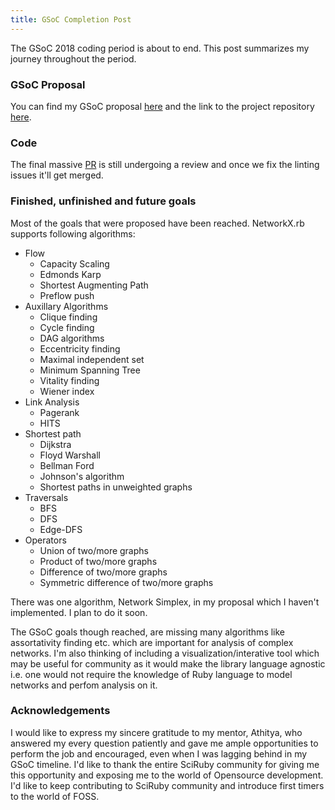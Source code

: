```yaml
---
title: GSoC Completion Post
---
```


The GSoC 2018 coding period is about to end. This post summarizes my journey throughout the period.

<!--more-->

### GSoC Proposal

You can find my GSoC proposal [here](https://docs.google.com/document/d/1_gUCa1LNPZmkKkqCEXR7eJu-IZ9DiiA-n0kG660hLIE/edit?usp=sharing) and the link to the project repository [here](https://github.com/sciruby/networkx.rb).

### Code

The final massive [PR](https://github.com/SciRuby/networkx.rb/pull/16) is still undergoing a review and once we fix the linting issues it'll get merged.

### Finished, unfinished and future goals

Most of the goals that were proposed have been reached. NetworkX.rb supports following algorithms:

* Flow
    * Capacity Scaling
    * Edmonds Karp
    * Shortest Augmenting Path
    * Preflow push
* Auxillary Algorithms
    * Clique finding
    * Cycle finding
    * DAG algorithms
    * Eccentricity finding
    * Maximal independent set
    * Minimum Spanning Tree
    * Vitality finding
    * Wiener index
* Link Analysis
    * Pagerank
    * HITS
* Shortest path
    * Dijkstra
    * Floyd Warshall
    * Bellman Ford
    * Johnson's algorithm
    * Shortest paths in unweighted graphs
* Traversals
    * BFS
    * DFS
    * Edge-DFS
* Operators
    * Union of two/more graphs
    * Product of two/more graphs
    * Difference of two/more graphs
    * Symmetric difference of two/more graphs

There was one algorithm, Network Simplex, in my proposal which I haven't implemented. I plan to do it soon.

The GSoC goals though reached, are missing many algorithms like assortativity finding etc. which are important for analysis of complex networks. I'm also thinking of including a visualization/interative tool which may be useful for community as it would make the library language agnostic i.e. one would not require the knowledge of Ruby language to model networks and perfom analysis on it.

### Acknowledgements

I would like to express my sincere gratitude to my mentor, Athitya, who answered my every question patiently and gave me ample opportunities to perform the job and encouraged, even when I was lagging behind in my GSoC timeline.
I'd like to thank the entire SciRuby community for giving me this opportunity and exposing me to the world of Opensource development.
I'd like to keep contributing to SciRuby community and introduce first timers to the world of FOSS.
